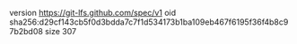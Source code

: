 version https://git-lfs.github.com/spec/v1
oid sha256:d29cf143cb5f0d3bdda7c7f1d534173b1ba109eb467f6195f36f4b8c97b2bd08
size 307
